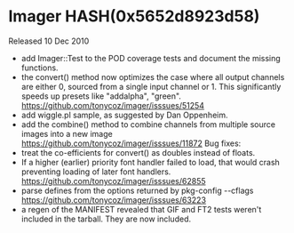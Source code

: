 # Imager HASH(0x5652d8923d58)

Released 10 Dec 2010

- add Imager::Test to the POD coverage tests and document the missing functions. 
- the convert() method now optimizes the case where all output channels are either 0, sourced from a single input channel or 1. This significantly speeds up presets like "addalpha", "green". https://github.com/tonycoz/imager/isssues/51254 
- add wiggle.pl sample, as suggested by Dan Oppenheim. 
- add the combine() method to combine channels from multiple source images into a new image https://github.com/tonycoz/imager/isssues/11872 Bug fixes: 
- treat the co-efficients for convert() as doubles instead of floats. 
- If a higher (earlier) priority font handler failed to load, that would crash preventing loading of later font handlers. https://github.com/tonycoz/imager/isssues/62855 
- parse defines from the options returned by pkg-config --cflags https://github.com/tonycoz/imager/isssues/63223 
- a regen of the MANIFEST revealed that GIF and FT2 tests weren't included in the tarball. They are now included.